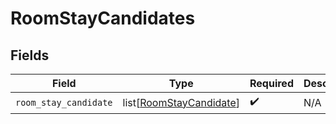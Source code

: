# RoomStayCandidates


## Fields

| Field                                                               | Type                                                                | Required                                                            | Description                                                         |
| ------------------------------------------------------------------- | ------------------------------------------------------------------- | ------------------------------------------------------------------- | ------------------------------------------------------------------- |
| `room_stay_candidate`                                               | list[[RoomStayCandidate](../../models/shared/roomstaycandidate.md)] | :heavy_check_mark:                                                  | N/A                                                                 |